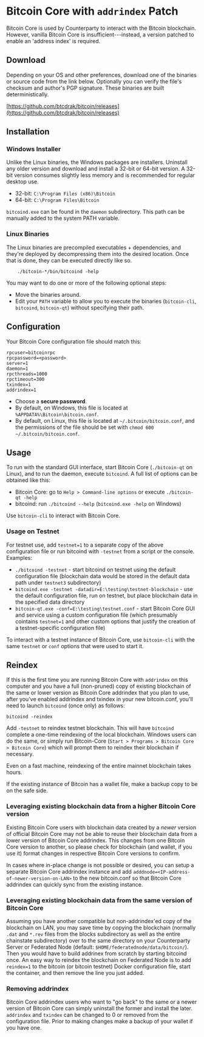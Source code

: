 # Bitcoin Core with ``addrindex`` Patch

Bitcoin Core is used by Counterparty to interact with the Bitcoin blockchain.  However, vanilla Bitcoin Core is insufficient---instead, a version patched to enable an 'address index' is required.


## Download

Depending on your OS and other preferences, download one of the binaries or source code from the link below. Optionally you can verify the file's checksum and author's PGP signature. These binaries are built deterministically.

[https://github.com/btcdrak/bitcoin/releases](https://github.com/btcdrak/bitcoin/releases) 


## Installation

### Windows Installer

Unlike the Linux binaries, the Windows packages are installers. Uninstall any older version and download and install a 32-bit or 64-bit version. A 32-bit version consumes slightly less memory and is recommended for regular desktop use.

* 32-bit: `C:\Program Files (x86)\Bitcoin`
* 64-bit: `C:\Program Files\Bitcoin`

`bitcoind.exe` can be found in the `daemon` subdirectory. This path can be manually added to the system PATH variable.

### Linux Binaries

The Linux binaries are precompiled executables + dependencies, and they're deployed by decompressing them into the desired location. Once that is done, they can be executed directly like so. 

        ./bitcoin-*/bin/bitcoind -help

You may want to do one or more of the following optional steps:
* Move the binaries around.
* Edit your `PATH` variable to allow you to execute the binaries (`bitcoin-cli`, `bitcoind`, `bitcoin-qt`) without specifying their path.


## Configuration

Your Bitcoin Core configuration file should match this:

    rpcuser=bitcoinrpc
    rpcpassword=<password>
    server=1
    daemon=1
    rpcthreads=1000
    rpctimeout=300
    txindex=1
    addrindex=1

* Choose a **secure password**.
* By default, on Windows, this file is located at `%APPDATA%\Bitcoin\bitcoin.conf`.
* By default, on Linux, this file is located at `~/.bitcoin/bitcoin.conf`, and the permissions of the file should be set with `chmod 600 ~/.bitcoin/bitcoin.conf`.

## Usage

To run with the standard GUI interface, start Bitcoin Core (`./bitcoin-qt` on Linux), and to run the daemon, execute `bitcoind`. A full list of options can be obtained like this:
* Bitcoin Core: go to `Help > Command-line options` or execute `./bitcoin-qt -help`
* bitcoind: run `./bitcoind --help` (`bitcoind.exe -help` on Windows)

Use `bitcoin-cli` to interact with Bitcoin Core.

### Usage on Testnet 

For testnet use, add `testnet=1` to a separate copy of the above configuration file or run bitcoind with `-testnet` from a script or the console. Examples:
* `./bitcoind -testnet` - start bitcoind on testnet using the default configuration file (blockchain data would be stored in the default data path under `testnet3` subdirectory)
* `bitcoind.exe -testnet -datadir=E:\testing\testnet-blockchain` - use the default configuration file, run on testnet, but place blockchain data in the specified data directory
* `bitcoin-qt.exe -conf=E:\testing\testnet.conf` - start Bitcoin Core GUI and service using a custom configuration file (which presumably cointains `testnet=1` and other custom options that justify the creation of a testnet-specific configuration file)

To interact with a testnet instance of Bitcoin Core, use `bitcoin-cli` with the same `testnet` or `conf` options that were used to start it.

## Reindex

If this is the first time you are running Bitcoin Core with `addrindex` on this computer and you have a full (non-pruned) copy of existing blockchain of the same or lower version as Bitcoin Core addrindex that you plan to use, after you've enabled addrindex and txindex in your new bitcoin.conf, you'll need to launch `bitcoind` (once only) as follows:

    bitcoind -reindex

Add `-testnet` to reindex testnet blockchain. This will have `bitcoind` complete a one-time reindexing of the local blockchain. Windows users can do the same, or simply run Bitcoin-Core (`Start > Programs > Bitcoin Core > Bitcoin Core`) which will prompt them to reindex their blockchain if necessary. 

Even on a fast machine, reindexing of the entire mainnet blockchain takes hours. 

If the existing instance of Bitcoin has a wallet file, make a backup copy to be on the safe side.

### Leveraging existing blockchain data from a higher Bitcoin Core version

Existing Bitcoin Core users with blockchain data created by a *newer* version of official Bitcoin Core may not be able to reuse their blockchain data from a lower version of Bitcoin Core addrindex. This changes from one Bitcoin Core version to another, so please check for blockchain (and wallet, if you use it) format changes in respective Bitcoin Core versions to confirm. 

In cases where in-place change is not possible or desired, you can setup a separate Bitcoin Core addrindex instance and add `adddnode=<IP-address-of-newer-version-on-LAN>` to the new bitcoin.conf so that Bitcoin Core addrindex can quickly sync from the existing instance.

### Leveraging existing blockchain data from the same version of Bitcoin Core

Assuming you have another compatible but non-addrindex'ed copy of the blockchain on LAN, you may save time by copying the blockchain (normally `.dat` and `*.rev` files from the blocks subdirectory as well as the entire chainstate subdirectory) over to the same directory on your Counterparty Server or Federated Node (default: `$HOME/federatednode/data/bitcoin/`). Then you would have to build addrinex from scratch by starting bitcoind once. An easy way to reindex the blockchain on Federated Node is to add `reindex=1` to the bitcoin (or bitcoin testnet) Docker configuration file, start the container, and then remove the line you just added. 

### Removing addrindex

Bitcoin Core addrindex users who want to "go back" to the same or a newer version of Bitcoin Core can simply uninstall the former and install the later. `addrindex` and `txindex` can be changed to 0 or removed from the configuration file. Prior to making changes make a backup of your wallet if you have one.
